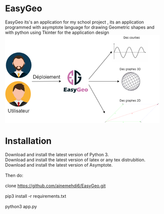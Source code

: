 # EasyGeo
 
EasyGeo its's an application for my school project , its an application programmed with asymptote language for drawing Geometric shapes and with python using Tkinter for the application design<br>
<img src="https://github.com/ainemehdi6/ainemehdi6/blob/main/ss.png" />

#    Installation

Download and install the latest version of Python 3.<br>
Download and install the latest version of latex or any tex distrubition.<br>
Download and install the latest version of Asymptote.<br>
<br>
Then do:
<br><br>
clone https://github.com/ainemehdi6/EasyGeo.git
<br><br>
pip3 install -r requirements.txt
<br><br>
python3 app.py


